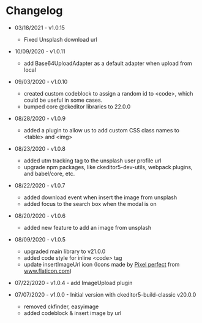 # Changelog

- 03/18/2021 - v1.0.15

  - Fixed Unsplash download url

- 10/09/2020 - v1.0.11

  - add Base64UploadAdapter as a default adapter when upload from local

- 09/03/2020 - v1.0.10

  - created custom codeblock to assign a random id to &lt;code&gt;, which could be useful in some cases.
  - bumped core @ckeditor libraries to 22.0.0

- 08/28/2020 - v1.0.9

  - added a plugin to allow us to add custom CSS class names to &lt;table&gt; and &lt;img&gt;

- 08/23/2020 - v1.0.8

  - added utm tracking tag to the unsplash user profile url
  - upgrade npm packages, like ckeditor5-dev-utils, webpack plugins, and babel/core, etc.

- 08/22/2020 - v1.0.7

  - added download event when insert the image from unsplash
  - added focus to the search box when the modal is on

- 08/20/2020 - v1.0.6

  - added new feature to add an image from unsplash

- 08/09/2020 - v1.0.5

  - upgraded main library to v21.0.0
  - added code style for inline &lt;code&gt; tag
  - update insertImageUrl icon (Icons made by <a href="https://www.flaticon.com/authors/pixel-perfect" title="Pixel perfect">Pixel perfect</a> from <a href="https://www.flaticon.com/" title="Flaticon"> www.flaticon.com</a>)

- 07/22/2020 - v1.0.4 - add ImageUpload plugin

- 07/07/2020 - v1.0.0 - Initial version with ckeditor5-build-classic v20.0.0
  - removed ckfinder, easyimage
  - added codeblock & insert image by url
